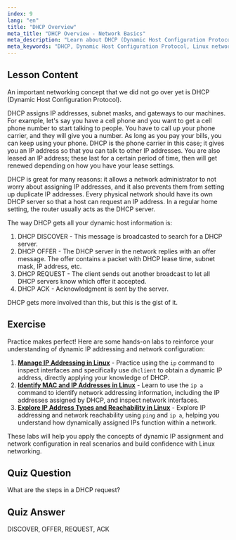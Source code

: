 ```yaml
---
index: 9
lang: "en"
title: "DHCP Overview"
meta_title: "DHCP Overview - Network Basics"
meta_description: "Learn about DHCP (Dynamic Host Configuration Protocol) in Linux. Understand how DHCP assigns IP addresses and its four-step process. Start your Linux networking journey!"
meta_keywords: "DHCP, Dynamic Host Configuration Protocol, Linux networking, IP address, DHCP tutorial, beginner, guide"
---
```


## Lesson Content

An important networking concept that we did not go over yet is DHCP (Dynamic Host Configuration Protocol).

DHCP assigns IP addresses, subnet masks, and gateways to our machines. For example, let's say you have a cell phone and you want to get a cell phone number to start talking to people. You have to call up your phone carrier, and they will give you a number. As long as you pay your bills, you can keep using your phone. DHCP is the phone carrier in this case; it gives you an IP address so that you can talk to other IP addresses. You are also leased an IP address; these last for a certain period of time, then will get renewed depending on how you have your lease settings.

DHCP is great for many reasons: it allows a network administrator to not worry about assigning IP addresses, and it also prevents them from setting up duplicate IP addresses. Every physical network should have its own DHCP server so that a host can request an IP address. In a regular home setting, the router usually acts as the DHCP server.

The way DHCP gets all your dynamic host information is:

1. DHCP DISCOVER - This message is broadcasted to search for a DHCP server.
2. DHCP OFFER - The DHCP server in the network replies with an offer message. The offer contains a packet with DHCP lease time, subnet mask, IP address, etc.
3. DHCP REQUEST - The client sends out another broadcast to let all DHCP servers know which offer it accepted.
4. DHCP ACK - Acknowledgment is sent by the server.

DHCP gets more involved than this, but this is the gist of it.

## Exercise

Practice makes perfect! Here are some hands-on labs to reinforce your understanding of dynamic IP addressing and network configuration:

1. **[Manage IP Addressing in Linux](https://labex.io/labs/comptia-manage-ip-addressing-in-linux-592736)** - Practice using the `ip` command to inspect interfaces and specifically use `dhclient` to obtain a dynamic IP address, directly applying your knowledge of DHCP.
2. **[Identify MAC and IP Addresses in Linux](https://labex.io/labs/comptia-identify-mac-and-ip-addresses-in-linux-592731)** - Learn to use the `ip a` command to identify network addressing information, including the IP addresses assigned by DHCP, and inspect network interfaces.
3. **[Explore IP Address Types and Reachability in Linux](https://labex.io/labs/comptia-explore-ip-address-types-and-reachability-in-linux-592780)** - Explore IP addressing and network reachability using `ping` and `ip a`, helping you understand how dynamically assigned IPs function within a network.

These labs will help you apply the concepts of dynamic IP assignment and network configuration in real scenarios and build confidence with Linux networking.

## Quiz Question

What are the steps in a DHCP request?

## Quiz Answer

DISCOVER, OFFER, REQUEST, ACK
